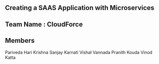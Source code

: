 ## Creating a SAAS Application with Microservices

## Team Name : CloudForce

## Members

Pariveda Hari Krishna
Sanjay Karnati
Vishal Vannada
Pranith Kouda
Vinod Katta


